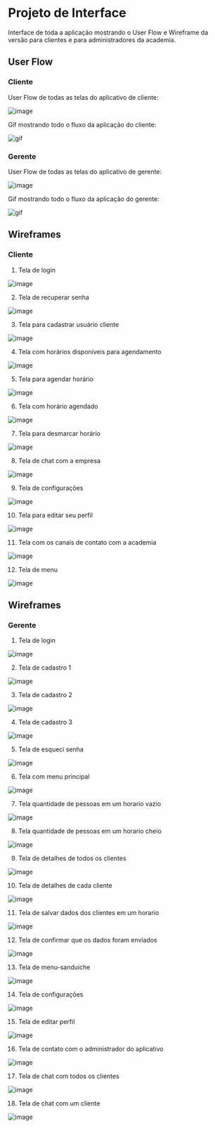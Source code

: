 
# Projeto de Interface

Interface de toda a aplicação mostrando o User Flow e Wireframe da versão para clientes e para administradores da academia.

## User Flow

### Cliente

User Flow de todas as telas do aplicativo de cliente:  
  
![image](https://user-images.githubusercontent.com/63879249/113625804-c5c01680-9637-11eb-8472-e8efc1dcea32.png)
  
Gif mostrando todo o fluxo da aplicação do cliente:  
  
![gif](https://i.imgur.com/pqfk1lv.gif)

### Gerente
  
User Flow de todas as telas do aplicativo de gerente:  
  
![image](https://user-images.githubusercontent.com/64868422/113630076-b348db80-963d-11eb-972e-3eb5312531c8.png)
  
Gif mostrando todo o fluxo da aplicação do gerente:  
  
![gif](https://i.imgur.com/nHluhON.gif)

## Wireframes

### Cliente

1. Tela de login     
  
![image](https://user-images.githubusercontent.com/63879249/113626087-19cafb00-9638-11eb-9cda-cdcd440a63f4.png)
  
2. Tela de recuperar senha    
  
![image](https://user-images.githubusercontent.com/63879249/113626121-25b6bd00-9638-11eb-9ed9-98f9294a675a.png)
  
3. Tela para cadastrar usuário cliente
      
![image](https://user-images.githubusercontent.com/63879249/113626164-3109e880-9638-11eb-9368-571bc8d120e3.png)
  
4. Tela com horários disponíveis para agendamento    
  
![image](https://user-images.githubusercontent.com/63879249/113626201-3a935080-9638-11eb-80b7-0643e2eb1331.png)
  
5. Tela para agendar horário    
  
![image](https://user-images.githubusercontent.com/63879249/113626253-4aab3000-9638-11eb-9caa-690c85ee9a0f.png)
  
6. Tela com horário agendado    
  
![image](https://user-images.githubusercontent.com/63879249/113626389-7c23fb80-9638-11eb-9ce4-f9cb90b86cb1.png)
  
7. Tela para desmarcar horário    
  
![image](https://user-images.githubusercontent.com/63879249/113626400-81814600-9638-11eb-91dd-9b2420046fa1.png)
  
8. Tela de chat com a empresa    
  
![image](https://user-images.githubusercontent.com/63879249/113626415-88a85400-9638-11eb-8a9d-7f78d7d9ada6.png)
  
9. Tela de configurações    
  
![image](https://user-images.githubusercontent.com/63879249/113626431-8e9e3500-9638-11eb-9fe1-4e3ff4bfcae5.png)

10. Tela para editar seu perfil    
  
![image](https://user-images.githubusercontent.com/63879249/113626452-93fb7f80-9638-11eb-8382-921c953b4363.png)
  
11. Tela com os canais de contato com a academia  
    
![image](https://user-images.githubusercontent.com/63879249/113626475-9b228d80-9638-11eb-9d13-60640318ec78.png)
  
12. Tela de menu  
    
![image](https://user-images.githubusercontent.com/63879249/113626510-a37ac880-9638-11eb-9922-00921ef22936.png)

## Wireframes

### Gerente

1. Tela de login     
  
![image](https://user-images.githubusercontent.com/64868422/113630630-8e089d00-963e-11eb-90e4-e8f0654a8647.png)
  
2. Tela de cadastro 1   
  
![image](https://user-images.githubusercontent.com/64868422/113630704-af698900-963e-11eb-8226-c21bf20a0a08.png)
  
3. Tela de cadastro 2
      
![image](https://user-images.githubusercontent.com/64868422/113630752-c3ad8600-963e-11eb-9154-083297b253a4.png)
  
4. Tela de cadastro 3  
  
![image](https://user-images.githubusercontent.com/64868422/113630788-d3c56580-963e-11eb-9530-50bf3b8d3660.png)
  
5. Tela de esqueci senha   
  
![image](https://user-images.githubusercontent.com/64868422/113630822-e344ae80-963e-11eb-940b-0e4f76d77f19.png)
  
6. Tela com menu principal   
  
![image](https://user-images.githubusercontent.com/64868422/113630944-1424e380-963f-11eb-98db-a13f3ff46bad.png)
  
7. Tela quantidade de pessoas em um horario vazio   
  
![image](https://user-images.githubusercontent.com/64868422/113630989-256df000-963f-11eb-9235-5f5a30d7c8c0.png)
  
8. Tela quantidade de pessoas em um horario cheio   
  
![image](https://user-images.githubusercontent.com/64868422/113631055-3dde0a80-963f-11eb-972c-f0c5320af0cb.png)
  
9. Tela de detalhes de todos os clientes   
  
![image](https://user-images.githubusercontent.com/64868422/113631098-51897100-963f-11eb-87ec-ff484c0b5f39.png)

10. Tela de detalhes de cada cliente 
  
![image](https://user-images.githubusercontent.com/64868422/113631136-5d753300-963f-11eb-9390-cb7d7f6ea06b.png)
  
11. Tela de salvar dados dos clientes em um horario
    
![image](https://user-images.githubusercontent.com/64868422/113631176-6c5be580-963f-11eb-98ae-2839a60d5d36.png)
  
12. Tela de confirmar que os dados foram enviados
    
![image](https://user-images.githubusercontent.com/64868422/113631425-d7a5b780-963f-11eb-8500-32ce37d376d2.png)
  
13. Tela de menu-sanduiche 
    
![image](https://user-images.githubusercontent.com/64868422/113631469-e5f3d380-963f-11eb-821f-1362f75e2dff.png)

14. Tela de configurações
    
![image](https://user-images.githubusercontent.com/64868422/113631544-fe63ee00-963f-11eb-8a97-336989c12bc0.png)
  
15. Tela de editar perfil
    
![image](https://user-images.githubusercontent.com/64868422/113631577-0885ec80-9640-11eb-895e-bf668834ba1f.png)
  
16. Tela de contato com o administrador do aplicativo
    
![image](https://user-images.githubusercontent.com/64868422/113631645-218e9d80-9640-11eb-9cf6-f8bb072df773.png)
  
17. Tela de chat com todos os clientes
    
![image](https://user-images.githubusercontent.com/64868422/113631683-2eab8c80-9640-11eb-8ee3-49af642413af.png)

18. Tela de chat com um cliente
    
![image](https://user-images.githubusercontent.com/64868422/113631708-3a974e80-9640-11eb-82cb-043115944072.png)

